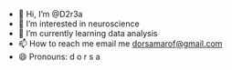 - 👋 Hi, I’m @D2r3a
- 👀 I’m interested in neuroscience 
- 🌱 I’m currently learning data analysis
- 📫 How to reach me email me dorsamarof@gmail.com
- 😄 Pronouns: d o r s a 


<!---
D2r3a/D2r3a is a ✨ special ✨ repository because its `README.md` (this file) appears on your GitHub profile.
You can click the Preview link to take a look at your changes.
--->
